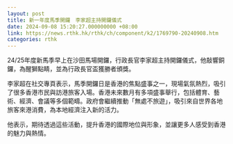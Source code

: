 ```yaml
---
layout: post
title: 新一年度馬季開鑼　李家超主持開鑼儀式
date: 2024-09-08 15:20:27.000000000 +08:00
link: https://news.rthk.hk/rthk/ch/component/k2/1769790-20240908.htm
categories: rthk
---
```


24/25年度新馬季早上在沙田馬場開鑼，行政長官李家超主持開鑼儀式，他敲響銅鑼，為醒獅點睛，並為行政長官盃獲勝者頒獎。

李家超在社交專頁表示，馬季開鑼日是香港的焦點盛事之一，現場氣氛熱烈，吸引了很多香港市民與訪港旅客入場。香港未來數月有多項盛事舉行，包括體育、藝術、經濟、會議等多個範疇。政府會繼續推動「無處不旅遊」，吸引來自世界各地旅客來港消費，為本地經濟注入新的活力。

他表示，期待透過這些活動，提升香港的國際地位與形象，並讓更多人感受到香港的魅力與熱情。
